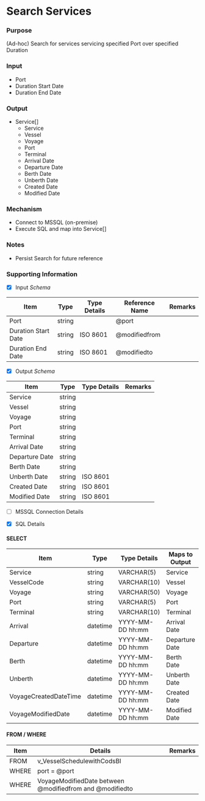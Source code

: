 # Search Services

### Purpose
(Ad-hoc) Search for services servicing specified Port over specified Duration

### Input
* Port
* Duration Start Date
* Duration End Date

### Output
* Service[]
  * Service
  * Vessel
  * Voyage
  * Port
  * Terminal
  * Arrival Date
  * Departure Date
  * Berth Date
  * Unberth Date
  * Created Date
  * Modified Date

### Mechanism
* Connect to MSSQL (on-premise)
* Execute SQL and map into Service[]

### Notes
* Persist Search for future reference

### Supporting Information
- [x] Input _Schema_

| Item | Type | Type Details | Reference Name | Remarks |
| --- | --- | --- | --- | --- |
| Port | string | | @port | |
| Duration Start Date | string | ISO 8601 | @modifiedfrom | |
| Duration End Date | string | ISO 8601 | @modifiedto | |

- [x] Output _Schema_

| Item | Type | Type Details | Remarks |
| --- | --- | --- | --- |
| Service | string | | |
| Vessel | string | | |
| Voyage | string | | |
| Port | string | | |
| Terminal | string | | |
| Arrival Date | string | | |
| Departure Date | string | | |
| Berth Date | string | | |
| Unberth Date | string | ISO 8601 | |
| Created Date | string | ISO 8601 | |
| Modified Date | string | ISO 8601 | |


- [ ] MSSQL Connection Details

- [x] SQL Details

#### SELECT
| Item | Type | Type Details |  Maps to Output | Remarks |
| --- | --- | --- | --- | --- |
| Service | string | VARCHAR(5) | Service | |
| VesselCode | string | VARCHAR(10) | Vessel | |
| Voyage | string | VARCHAR(50) | Voyage | |
| Port | string | VARCHAR(5) | Port | |
| Terminal | string | VARCHAR(10) | Terminal | |
| Arrival | datetime | YYYY-MM-DD hh:mm | Arrival Date | |
| Departure | datetime | YYYY-MM-DD hh:mm | Departure Date | |
| Berth | datetime | YYYY-MM-DD hh:mm | Berth Date | |
| Unberth | datetime | YYYY-MM-DD hh:mm | Unberth Date | |
| VoyageCreatedDateTime | datetime | YYYY-MM-DD hh:mm | Created Date | |
| VoyageModifiedDate | datetime | YYYY-MM-DD hh:mm | Modified Date | |

#### FROM / WHERE

| Item | Details | Remarks |
| --- | --- | --- |
| FROM | v_VesselSchedulewithCodsBI | |
| WHERE | port = @port | |
| WHERE | VoyageModifiedDate between @modifiedfrom and @modifiedto | |
